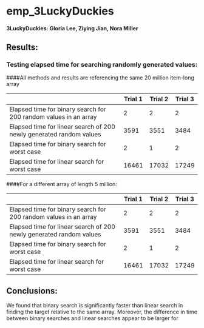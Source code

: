 # emp_3LuckyDuckies

#### 3LuckyDuckies: Gloria Lee, Ziying Jian, Nora Miller

## Results:
### Testing elapsed time for searching randomly generated values:

####All methods and results are referencing the same 20 million item-long array

|           | Trial 1 | Trial 2 | Trial 3 |
| --------- | ----- | ---- | --- |
| Elapsed time for binary search for 200 random values in an array | 2 | 2 | 2 |
| Elapsed time for linear search of 200 newly generated random values | 3591 | 3551 | 3484 |
| Elapsed time for binary search for worst case | 2 | 1 | 2 |
| Elapsed time for linear search for worst case | 16461 | 17032 | 17249 |

####For a different array of length 5 million:

|           | Trial 1 | Trial 2 | Trial 3 |
| --------- | ----- | ---- | --- |
| Elapsed time for binary search for 200 random values in an array | 2 | 2 | 2 |
| Elapsed time for linear search of 200 newly generated random values | 3591 | 3551 | 3484 |
| Elapsed time for binary search for worst case | 2 | 1 | 2 |
| Elapsed time for linear search for worst case | 16461 | 17032 | 17249 |



## Conclusions:

We found that binary search is significantly faster than linear search in finding the target relative to the same array. Moreover, the difference in time between binary searches and linear searches appear to be larger for
